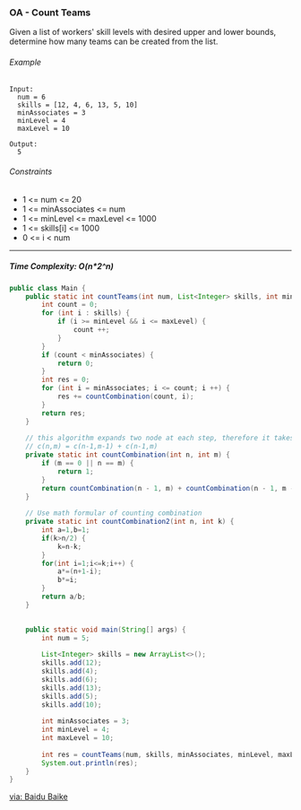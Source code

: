 ### OA - Count Teams

Given a list of workers' skill levels with desired upper and lower bounds, determine how many teams can be created from the list.

###### Example
```
Input:
  num = 6
  skills = [12, 4, 6, 13, 5, 10]
  minAssociates = 3
  minLevel = 4
  maxLevel = 10
  
Output:
  5
```

###### Constraints
- 1 <= num <= 20
- 1 <= minAssociates <= num
- 1 <= minLevel <= maxLevel <= 1000
- 1 <= skills[i] <= 1000
- 0 <= i < num

***

##### Time Complexity: O(n*2^n)

```java
public class Main {
    public static int countTeams(int num, List<Integer> skills, int minAssociates, int minLevel, int maxLevel) {
        int count = 0;
        for (int i : skills) {
            if (i >= minLevel && i <= maxLevel) {
                count ++;
            }
        }
        if (count < minAssociates) {
            return 0;
        }
        int res = 0;
        for (int i = minAssociates; i <= count; i ++) {
            res += countCombination(count, i);
        }
        return res;
    }
    
    // this algorithm expands two node at each step, therefore it takes O(2^n) time
    // c(n,m) = c(n-1,m-1) + c(n-1,m)
    private static int countCombination(int n, int m) {
        if (m == 0 || n == m) {
            return 1;
        }
        return countCombination(n - 1, m) + countCombination(n - 1, m - 1);
    }
    
    // Use math formular of counting combination
    private static int countCombination2(int n, int k) {
        int a=1,b=1;
        if(k>n/2) {
            k=n-k;
        }
        for(int i=1;i<=k;i++) {
            a*=(n+1-i);
            b*=i;
        }
        return a/b;
    }

    
    public static void main(String[] args) {
        int num = 5;
        
        List<Integer> skills = new ArrayList<>();
        skills.add(12);
        skills.add(4);
        skills.add(6);
        skills.add(13);
        skills.add(5);
        skills.add(10);
        
        int minAssociates = 3;
        int minLevel = 4;
        int maxLevel = 10;
        
        int res = countTeams(num, skills, minAssociates, minLevel, maxLevel);
        System.out.println(res);
    }
}
```

[via: Baidu Baike](https://baike.baidu.com/item/%E7%BB%84%E5%90%88%E6%95%B0%E5%85%AC%E5%BC%8F)
